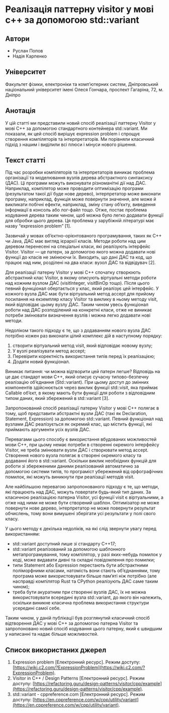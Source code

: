 # Реалізація паттерну visitor у мові с++ за допомогою std::variant

## Автори
- Руслан Попов
- Надія Карпенко

## Університет
Факультет фізики, електроніки та комп’ютерних систем, Дніпровський національний університет імені Олеся Гончара, проспект Гагаріна, 72, м. Дніпро

## Анотація
У цій статті ми представили новий спосіб реалізації паттерну Visitor у мові C++ за допомогою стандартного контейнера std::variant. Ми показали, як цей спосіб вирішує expression problem і спрощує створення компіляторів та інтерпретаторів. Ми порівняли класичний підхід з нашим і виділили всі плюси і мінуси нового рішення.

## Текст статті
Під час розробки компіляторів та інтерпретаторів виникає проблема організації та моделювання вузлів дерева абстрактного синтаксису (ДАС). Ці програми можуть виконувати різноманітні дії над ДАС. Наприклад, компілятор може проводити оптимізацію програми (результатом такої дії буде нове дерево), інтерпретатор може виконати програму, наприклад, функція може повернути значення, але може й викликати побічні ефекти, наприклад, зміну стану об’єкту, виведення інформації в консоль або лог-файл тощо. Отже, постає проблема кодування дерева таким чином, щоб можна було легко додавати функції для обробки цього дерева. Ця проблема у зарубіжній літературі має назву “expression problem” [1].

Зазвичай у мовах об’єктно-орієнтованого програмування, таких як С++ чи Java, ДАС має вигляд ієрархії класів. Методи роботи над цим деревом перенесені на спеціальні класи, які реалізують інтерфейс Visitor. Visitor — це патерн, за допомогою якого можна додавати нові функції до класів не змінюючи їх. Виходить, що дані ДАС та код, що працює над ним, розділені на два класи: вузол ДАС та відвідувач [2].

Для реалізації патерну Visitor у мові С++ спочатку створюють абстрактний клас Visitor, в якому описують віртуальні методи роботи над кожним вузлом ДАС (visitInteger, visitBinOp тощо). Після цього певний функціонал обертається у клас, який реалізує цей інтерфейс. У кожного вузла ДАС має бути віртуальний метод accept для прийому посилання на екземпляр класу Visitor та виклику в ньому методу visit, який відповідає цьому вузлу ДАС. Таким чином увесь функціонал роботи над ДАС розподілений на конкретні класи, отже не виникає потреби змінювати визначення вузлів і можна легко додавати нові методи.

Недоліком такого підходу є те, що з додаванням нового вузла ДАС потрібно кожен раз виконати цілий комплекс дій в наступному порядку:
1. створити віртуальний метод visit, який відповідає новому вузлу;
2. У вузлі реалізувати метод accept;
3. Перевірити коректність використання типів перед їх реалізацією;
4. Додати новий функціонал. 

Виникає питання: чи можна відтворити цей патерн легше? Відповідь на це дає стандарт мови С++, який описує сучасну типово-безпечну реалізацію об’єднання (Std::variant). При цьому доступ до змінних компонентів здійснюється через виклик функції std::visit, яка приймає Callable об’єкт, в якому мають бути функції для роботи з відповідним типом даних, який збережений в std::variant [3].

Запропонований спосіб реалізації патерну Visitor у мові С++ полягає в тому, щоб представити абстрактні вузли ДАС (такі як Declaration, Statement, Expression) за допомогою std::variant. Певний функціонал над вузлами ДАС реалізується як окремий клас, що містить функції, які приймають аргументи усіх вузлів ДАС.

Перевагами цього способу є використання вбудованих можливостей мови С++, при цьому немає потреби в створенні окремого інтерфейсу Visitor, не треба змінювати вузли ДАС і створювати метод accept. Створення нового вузла полягає в створені окремого класу та додаванні його в std::variant. Оскільки виклик необхідних функцій для роботи зі збереженими даними реалізований автоматично за допомогою системи типів, то програміст убережений від орфографічних помилок, які можуть виникнути при реалізації методів visit.

Але найбільшою перевагою запропонованого підходу є те, що методи, які працюють над ДАС, можуть повертати будь-який тип даних. За класичною реалізацією патерна Visitor, усі функції visit є віртуальними, а отже над ними не може бути створений шаблон. Оптимізатор не може повернути нове дерево, інтерпретатор не може повернути результат обчислень, тому вони вимушені зберігати усі результати у полі свого класу.

У цього методу є декілька недоліків, на які слід звернути увагу перед використанням:
- std::variant доступний лише зі стандарту С++17;
- std::variant реалізований за допомогою шаблонного метапрограмування, тому компілятор, у разі яких-небудь помилок у коді, може видавати дивні та складні повідомлення про помилки;
- типи Statement або Expression перестають бути абстрактними поліморфними класами, натомість вони стають об’єднаннями, тому програма може використовувати більше пам’яті ніж потрібно (але насправді компілятор Rust та CPython реалізують ДАС саме таким чином);
- треба бути акуратним при створенні вузлів ДАС, їх не можна використовувати всередині вузла std::variant, до якого він належить, оскільки виникне класична проблема використання структури усередині самої себе.

Таким чином, у даній публікації був розглянутий класичний спосіб відтворення ДАС у мові C++ за допомогою патерна Visitor та запропоновано новий спосіб кодування цього патерну, який є швидшим у написанні та надає більше можливостей.

## Список використаних джерел
1. Expression problem [Електронний ресурс]. Режим доступу: [https://wiki.c2.com/?ExpressionProblem](https://wiki.c2.com/?ExpressionProblem).
2. Visitor in C++ / Design Patterns [Електронний ресурс]. Режим доступу: [https://refactoring.guru/design-patterns/visitor/cpp/example](https://refactoring.guru/design-patterns/visitor/cpp/example).
3. std::variant - cppreference.com [Електронний ресурс]. Режим доступу: [https://en.cppreference.com/w/cpp/utility/variant](https://en.cppreference.com/w/cpp/utility/variant).

